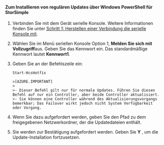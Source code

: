 <!--author=SharS last changed: 9/17/15-->

#### <a name="to-install-regular-hotfixes-via-windows-powershell-for-storsimple"></a>Zum Installieren von regulären Updates über Windows PowerShell für StorSimple

1. Verbinden Sie mit dem Gerät serielle Konsole. Weitere Informationen finden Sie unter [Schritt 1: Herstellen einer Verbindung die serielle Konsole mit](storsimple-update-device.md#step1).

2. Wählen Sie im Menü seriellen Konsole Option 1, **Melden Sie sich mit Vollzugriff**aus. Geben Sie das Kennwort ein. Das standardmäßige Kennwort lautet **Kennwort1**.

3. Geben Sie an der Befehlszeile ein:

    `Start-HcsHotfix`

       >[AZURE.IMPORTANT]
       >
       >- Dieser Befehl gilt nur für normale Updates. Führen Sie diesen Befehl auf nur ein Controller, aber beide Controller aktualisiert.
       >- Sie können eine Controller während des Aktualisierungsvorgangs bemerkbar; Das Failover wirkt jedoch nicht System Verfügbarkeit oder Vorgang.

4. Wenn Sie dazu aufgefordert werden, geben Sie den Pfad zu dem freigegebenen Netzwerkordner, der die Updatedateien enthält.

5. Sie werden zur Bestätigung aufgefordert werden. Geben Sie **Y** , um die Update-Installation fortzusetzen.

